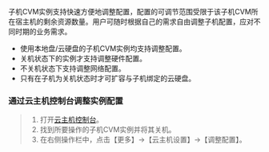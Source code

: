 子机CVM实例支持快速方便地调整配置，配置的可调节范围受限于该子机CVM所在宿主机的剩余资源数量。用户可随时根据自己的需求自由调整子机配置，应对不同时期的业务需求。

- 使用本地盘/云硬盘的子机CVM实例均支持调整配置。
- 关机状态下的实例才支持调整硬件配置。
- 不关机状态下支持调整网络配置。
- 只有在子机为关机状态时才可扩容与子机绑定的云硬盘。

### 通过云主机控制台调整实例配置

> 1. 打开[云主机控制台](http://console.tce.fsphere.cn/cvm)。
> 2. 找到所要操作的子机CVM实例并将其关机。
> 3. 在右侧操作栏中，点击【更多】→【云主机设置】→【调整配置】。
